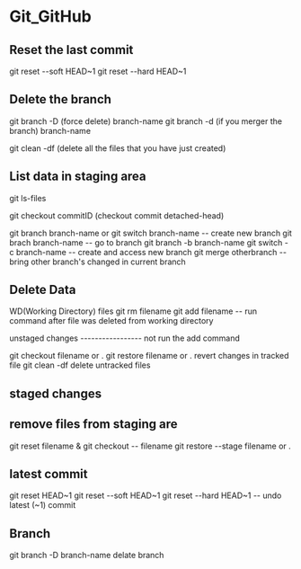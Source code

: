 # Git_GitHub


Reset the last commit
-----------------------

git reset --soft HEAD~1
git reset --hard HEAD~1

Delete the branch
----------------------

git branch -D (force delete) branch-name
git branch -d (if you merger the branch) branch-name

git clean -df (delete all the files that you have just created)

List data in staging area
----------------------------
git ls-files

git checkout commitID (checkout commit detached-head)

git branch branch-name or git switch branch-name -- create new branch
git brach branch-name -- go to branch
git branch -b branch-name git switch -c branch-name -- create and access new branch
git merge otherbranch -- bring other branch's changed in current branch

Delete Data
------------------

WD(Working Directory) files
git rm filename git add filename -- run command after file was deleted from working directory

unstaged changes
-----------------  not run the add command

git checkout filename or . 
git restore filename or .   revert changes in tracked file
git clean -df delete untracked files

staged changes
-----------------
remove files from staging are
------------------

git reset filename & git checkout -- filename
git restore --stage filename or .          


latest commit
--------

git reset HEAD~1
git reset --soft HEAD~1
git reset --hard HEAD~1 -- undo latest (~1) commit

Branch
------
git branch -D branch-name   delate branch



